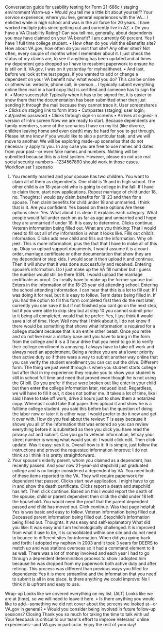 Conversation guide for usability testing for Form 21-686c / staging environment
Warm-up
•	Would you tell me a little bit about yourself? Your service experience, where you live, general experiences with the VA... I enlisted while in high school and was in the air force for 20 years. I have worked multiple jobs since getting out and currently live in AZ.
•	Do you have a VA Disability Rating? Can you tell me, generally, about dependents you may have claimed on your VA benefit? I am currently 60 percent. Yes I have 1 full time college student. 
•	How often do you visit the eBenefits site? How about VA.gov; how often do you visit that site? Any other sites? Not often, every couple of months when I remember about it. I just check the status of my claims are, to see if anything has been updated and at times my dependent gets dropped so I have to resubmit paperwork to ensure he is still on it. VA.gov, I was on it yesterday for myhealthevet. 
•	And last, before we look at the test pages, if you wanted to add or change a dependent on your VA benefit now, what would you do? This can be online or otherwise: website, phone call, in-person... I typically submit everything online then mail in a hard copy that is certified and someone has to sign for it. 
•	More successful: Typically when it has to be signed for, it is easier to show them that the documentation has been submitted other then just sending it through the mail because they cannot trace it. 
User screenshares
•	Clicks on staging link to form intro
•	Cut/pastes (staging) user login; cut/pastes password
•	Clicks through sign-in screens
•	Arrives at signed-in version of intro screen
Now we are ready to start. Because dependents are family-members, some of the scenarios I have on my list (like divorce, children leaving home and even death) may be hard for you to get through. Please let me know if you would like to skip a particular task, and we will move to another.
We will be exploring made-up scenarios that do not necessarily apply to you. In any case you are free to use names and dates from your past--or even fake names and numbers. Nothing will be submitted because this is a test system. However, please do not use real social security numbers--1234567890 should work in those cases.
Workflow set 1 scenario
1.	You recently married and your spouse has two children. You want to claim all of them as dependents. One child is 15 and in high school. The other child is an 18-year-old who is going to college in the fall.
If I have to claim them, start new applications. Repost marriage of child under 18, no. 
Thoughts: I would say claim benefits for 18-23  and then for a spouse. Then claim benefits for child under 18 and unmarried. I think that is it. 
Are you confident: Yes based on these options
Are these options clear: Yes. 
What about t is clear: It explains each category. What people would fall under each on as far as age and unmarried and I hope they are unmarried if under 18. It is easy to determine. 
Clicks continue. 
Veteran information being filled out.
What are you thinking: That I would need to fill out all of my information is what it looks like. 
Fills out child’s information. Clicks add new child and fills out the information. 
Why oh jeez: This is more information, plus the fact that I have to make all of this up. 
Okay so upload support documents, I would assume it is a court order, marriage certificate or other documentation that show they are my dependent or step kids. I would scan it then upload it and continue. Then it will show that it was done successfully and received. 
Entering spouse’s information. Do I just make up the VA fill number but I guess the number would still be there SSN. 
I would upload the marriage certificate as proof. Do I really have to make up the former spouse too. 
Enters in the information of the 18-23 year old attending school. 
Entering the school attending information.
I can hear that this is a lot to fill out: If I was doing it for real, but it is easy to follow. 
Term dates being filled in. 
If you had the option to fill this form completed first then do the rest later, currently you can save it but if not finished you cant go on the next step, but if you were able to skip step but at step 10 you cannot submit prior to it being all completed, would that be prefer: Yes, I just think it would save a lot of time.
How: Well now that I think about it, I do not know if there would be something that shows what information is required for a college student because that is an entire other beast. Once you retire and do not live near a military base and you have to bring in the form from the college and it is a 3 hour drive that you need to go in to verify their college enrollment is annoying. I always have to take off work and always need an appointment. Being a retiree you are at a lower priority then active duty so if there were a way to submit another way online that you can verify the student enrollment you can cut out the drive. 
Different form: The thing we just went through is when you student starts college but after that in my experience they require you to show your student is still in school full time and need that proved even though he is not using the GI bill. 
Do you prefer if these were broken out like enter in your child but then enter the college information later, reduced load: Regardless, we will have to fill it out, it does not bother me. It takes a lot of time, like I said I have to take off work, drive 3 hours just to show them a notarized copy. Whereas I could take that paper then upload it and show he is a fulltime college student. 
you said this before but the question of doing the labor now or later it is either way: I would prefer to do it now and get it over with. 
How do you feel about the review: T is easy because it shows you all of the information that was entered so you can review everything before it is submitted so then you click you have read the privacy act and submit. 
Can you go to veteran information, let say your street number is wrong what would you di: I would click edit. Then click update. 
Was it easy: yes it is. 
Overall how is it: It is simple, just follow the instructions and proved the requested information
Improve: I do not think so I think it is pretty straightforward. 
2.	Your spouse's elderly parent, whom you claimed as a dependent, has recently passed. And your now 21-year-old stepchild just graduated college and is no longer considered a dependent by VA. You need both of these items reported to the VA.
They will require paperwork for dependent that passed. Clicks start new application. I might have to go in and show the death certificate. Clicks report a death and stepchild has left. Then click continue. Based on this I would report the death of the spouse, child or parent dependent then click the child under 18 left the household. You would need the proof that the parent dependent passed and child has moved out. Click continue. 
Was that page helpful: Yes is was basic and easy to follow. 
Veteran information being filled out. 
Deceased parent information being filled out. 
Stepchild’s information being filled out. 
Thoughts: It was easy and self-explanatory
What did you like: It was easy and I am technologically challenged. It is improved from what it use to be, it is consolidated within one site and do not need to bounce to different sites for information. 
When did you going back and forth: I adopted my nephew in 2003 and it took 3 years for DEERS to match up and was stations overseas so it had a command element to it as well. There was a lot of money involved and each year I had to go through a dependent determination process to show I adopted him because he was dropped from my paperwork both active duty and after retiring. 
This process was different than previous ways you filled for dependents: Yes it is more streamline and the information that you need to submit is all in one place. 
Is there anything we could improve: No I think it is upfront and easy to use. 


Wrap-up
Looks like we covered everything on my list. (ALT) Looks like we are at (time), so we will need to leave it here.
•	Is there anything you would like to add--something we did not cover about the screens we looked at--or VA.gov in general?
•	Would you consider being involved in future follow-up sessions?
Closing
Thank you so much for taking the time to talk with us! Your feedback is critical to our team's effort to improve Veterans' online experiences--and VA.gov in particular. Enjoy the rest of your day!

